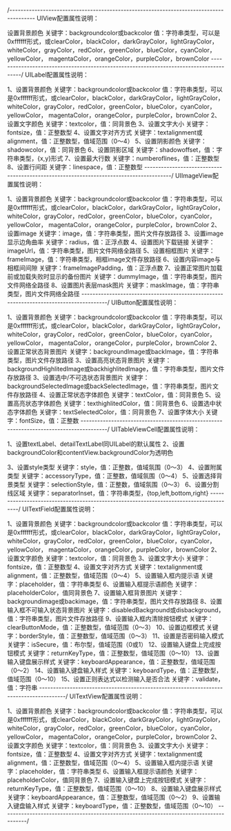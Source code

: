 /*---------------------------------------------------------------------------------------*
 UIView配置属性说明：
 
 设置背景颜色
 关键字：backgroundcolor或backcolor
 值：字符串类型，可以是0xffffff形式，或clearColor，blackColor，darkGrayColor，lightGrayColor，
 whiteColor，grayColor，redColor，greenColor，blueColor，cyanColor，yellowColor，
 magentaColor，orangeColor，purpleColor，brownColor
 *---------------------------------------------------------------------------------------*/
 UILabel配置属性说明：
 
1、设置背景颜色
  关键字：backgroundcolor或backcolor
    值：字符串类型，可以是0xffffff形式，或clearColor，blackColor，darkGrayColor，lightGrayColor，
     whiteColor，grayColor，redColor，greenColor，blueColor，cyanColor，yellowColor，
     magentaColor，orangeColor，purpleColor，brownColor
2、设置文字颜色
  关键字：textcolor，值：同背景色
3、设置文字大小
  关键字：fontsize，值：正整数型
4、设置文字对齐方式
 关键字：textalignment或alignment，值：正整数型，值域范围（0～4）
5、设置阴影颜色
 关键字：shadowcolor，值：同背景色
6、设置阴影区域
 关键字：shadowoffset，值：字符串类型，{x,y}形式
7、设置最大行数
 关键字：numberoflines，值：正整数型
8、设置行间距
 关键字：linespace，值：正整数型
 *---------------------------------------------------------------------------------------*/
 UIImageView配置属性说明：
 
 1、设置背景颜色
 关键字：backgroundcolor或backcolor
 值：字符串类型，可以是0xffffff形式，或clearColor，blackColor，darkGrayColor，lightGrayColor，
 whiteColor，grayColor，redColor，greenColor，blueColor，cyanColor，yellowColor，
 magentaColor，orangeColor，purpleColor，brownColor
 2、设置image
 关键字：image，值：字符串类型，图片文件存放路径
 3、设置image显示边角曲率
 关键字：radius，值：正浮点数
 4、设置图片下载链接
 关键字：imageUrl，值：字符串类型，图片文件网络全路径
 5、设置相框图片
 关键字：frameImage，值：字符串类型，相框image文件存放路径
 6、设置内容image与相框间间隙
 关键字：frameImagePadding，值：正浮点数
 7、设置正常图片加载前或加载失败时显示的备份图片
 关键字：dummyImage，值：字符串类型，图片文件网络全路径
 8、设置图片表层mask图片
 关键字：maskImage，值：字符串类型，图片文件网络全路径
 *---------------------------------------------------------------------------------------*/
 UIButton配置属性说明：
 
 1、设置背景颜色
 关键字：backgroundcolor或backcolor
 值：字符串类型，可以是0xffffff形式，或clearColor，blackColor，darkGrayColor，lightGrayColor，
 whiteColor，grayColor，redColor，greenColor，blueColor，cyanColor，yellowColor，
 magentaColor，orangeColor，purpleColor，brownColor
 2、设置正常状态背景图片
 关键字：backgroundImage或backImage，值：字符串类型，图片文件存放路径
 3、设置高亮状态背景图片
 关键字：backgroundHighlitedImage或backhighlitedImage，值：字符串类型，图片文件存放路径
 3、设置选中/不可选状态背景图片
 关键字：backgroundSelectedImage或backSelectedImage，值：字符串类型，图片文件存放路径
 4、设置正常状态字体颜色
 关键字：textColor，值：同背景色
 5、设置高亮状态字体颜色
 关键字：texthighlitedColor，值：同背景色
 6、设置选中状态字体颜色
 关键字：textSelectedColor，值：同背景色
 7、设置字体大小
 关键字：fontSize，值：正整数
 *---------------------------------------------------------------------------------------*/
 UITableViewCell配置属性说明：
 
 1、设置textLabel、detailTextLabel同UILabel的默认属性
 2、设置backgroundColor和contentView.backgroundColor为透明色
 
 3、设置style类型
 关键字：style，值：正整数，值域氛围（0～3）
 4、设置附属类型
 关键字：accessoryType，值：正整数，值域氛围（0～4）
 5、设置选择背景类型
 关键字：selectionStyle，值：正整数，值域氛围（0～3）
 6、设置分割线区域
 关键字：separatorInset，值：字符串类型，{top,left,bottom,right}
 *---------------------------------------------------------------------------------------*/
 UITextField配置属性说明：
 
1、设置背景颜色
 关键字：backgroundcolor或backcolor
 值：字符串类型，可以是0xffffff形式，或clearColor，blackColor，darkGrayColor，lightGrayColor，
 whiteColor，grayColor，redColor，greenColor，blueColor，cyanColor，yellowColor，
 magentaColor，orangeColor，purpleColor，brownColor
 2、设置文字颜色
 关键字：textcolor，值：同背景色
 3、设置文字大小
 关键字：fontsize，值：正整数型
 4、设置文字对齐方式
 关键字：textalignment或alignment，值：正整数型，值域范围（0～4）
 5、设置输入框内提示语
 关键字：placeholder，值：字符串类型
 6、设置输入框提示语颜色
 关键字：placeholderColor，值同背景色
 7、设置输入框背景图片
 关键字：backgroundimage或backimage，值：字符串类型，图片文件存放路径
 8、设置输入框不可输入状态背景图片
 关键字：disabledBackground或disbackground，值：字符串类型，图片文件存放路径
 9、设置输入框内清除按钮模式
 关键字：clearButtonMode，值：正整数型，值域范围（0～3）
 10、设置边框模式
 关键字：borderStyle，值：正整数型，值域范围（0～3）
 11、设置是否密码输入模式
 关键字：isSecure，值：布尔型，值域范围（0或1）
 12、设置输入键盘上完成按钮模式
 关键字：returnKeyType，值：正整数型，值域范围（0～10）
 13、设置输入键盘展示样式
 关键字：keyboardAppearance，值：正整数型，值域范围（0～2）
 14、设置输入键盘输入样式
 关键字：keyboardType，值：正整数型，值域范围（0～10）
 15、设置正则表达式以检测输入是否合法
 关键字：validate，值：字符串
 *---------------------------------------------------------------------------------------*/
 UITextView配置属性说明：
 
 1、设置背景颜色
 关键字：backgroundcolor或backcolor
 值：字符串类型，可以是0xffffff形式，或clearColor，blackColor，darkGrayColor，lightGrayColor，
 whiteColor，grayColor，redColor，greenColor，blueColor，cyanColor，yellowColor，
 magentaColor，orangeColor，purpleColor，brownColor
 2、设置文字颜色
 关键字：textcolor，值：同背景色
 3、设置文字大小
 关键字：fontsize，值：正整数型
 4、设置文字对齐方式
 关键字：textalignment或alignment，值：正整数型，值域范围（0～4）
 5、设置输入框内提示语
 关键字：placeholder，值：字符串类型
 6、设置输入框提示语颜色
 关键字：placeholderColor，值同背景色
 7、设置输入键盘上完成按钮模式
 关键字：returnKeyType，值：正整数型，值域范围（0～10）
 8、设置输入键盘展示样式
 关键字：keyboardAppearance，值：正整数型，值域范围（0～2）
 9、设置输入键盘输入样式
 关键字：keyboardType，值：正整数型，值域范围（0～10）
 *---------------------------------------------------------------------------------------*/
 
 
 
 
 
 
 
 